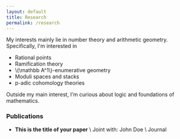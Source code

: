 ```yaml
---
layout: default
title: Research
permalink: /research
---
```


My interests mainly lie in number theory and arithmetic geometry. Specifically, I'm interested in

- Rational points
- Ramification theory
- \\(\mathbb A^1\\)-enumerative geometry
- Moduli spaces and stacks
- p-adic cohomology theories

Outside my main interest, I'm curious about logic and foundations of mathematics. 

### Publications
- **This is the title of your paper** \\
Joint with: John Doe  \\
Journal